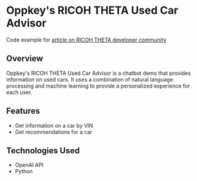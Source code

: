 # Oppkey's RICOH THETA Used Car Advisor

Code example for [article on RICOH THETA developer community](https://community.theta360.guide/t/using-ai-to-accelerate-used-car-sales-process/10494)

## Overview

Oppkey's RICOH THETA Used Car Advisor is a chatbot demo that provides information on used cars. It uses a combination of natural language processing and machine learning to provide a personalized experience for each user.

## Features

- Get information on a car by VIN
- Get recommendations for a car

## Technologies Used

- OpenAI API
- Python
